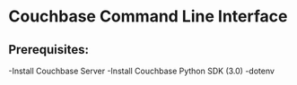 # Couchbase Command Line Interface

## Prerequisites:
-Install Couchbase Server
-Install Couchbase Python SDK (3.0)
-dotenv
